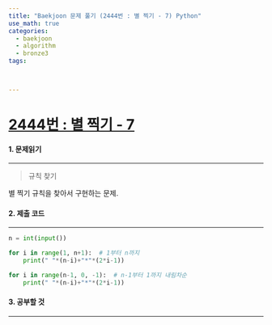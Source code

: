 ```yaml
---
title: "Baekjoon 문제 풀기 (2444번 : 별 찍기 - 7) Python"
use_math: true
categories:
  - baekjoon
  - algorithm
  - bronze3
tags:



---
```



# [2444번 : 별 찍기 - 7](https://www.acmicpc.net/problem/2444)



#### 1. 문제읽기
---

> 규칙 찾기   

별 찍기 규칙을 찾아서 구현하는 문제.   



#### 2. 제출 코드 
---

```python
n = int(input())

for i in range(1, n+1):  # 1부터 n까지
    print(" "*(n-i)+"*"*(2*i-1))

for i in range(n-1, 0, -1):  # n-1부터 1까지 내림차순
    print(" "*(n-i)+"*"*(2*i-1))
```





#### 3. 공부할 것
---




